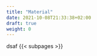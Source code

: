 ```yaml
---
title: "Material"
date: 2021-10-08T21:33:38+02:00
draft: true
weight: 0
---
```


dsaf
{{< subpages >}}
